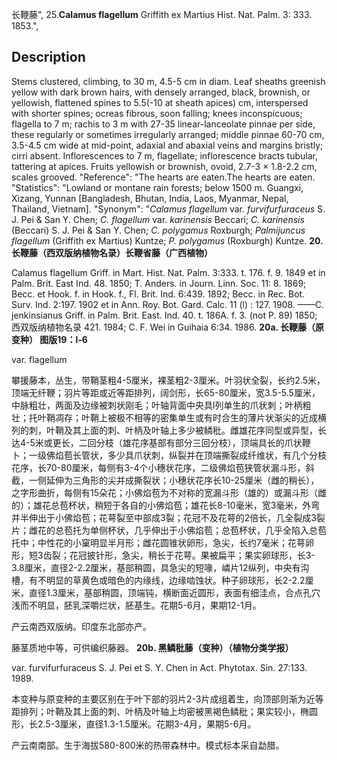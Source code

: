长鞭藤",
25.**Calamus flagellum** Griffith ex Martius Hist. Nat. Palm. 3: 333. 1853.",

## Description
Stems clustered, climbing, to 30 m, 4.5-5 cm in diam. Leaf sheaths greenish yellow with dark brown hairs, with densely arranged, black, brownish, or yellowish, flattened spines to 5.5(-10 at sheath apices) cm, interspersed with shorter spines; ocreas fibrous, soon falling; knees inconspicuous; flagella to 7 m; rachis to 3 m with 27-35 linear-lanceolate pinnae per side, these regularly or sometimes irregularly arranged; middle pinnae 60-70 cm, 3.5-4.5 cm wide at mid-point, adaxial and abaxial veins and margins bristly; cirri absent. Inflorescences to 7 m, flagellate; inflorescence bracts tubular, tattering at apices. Fruits yellowish or brownish, ovoid, 2.7-3 × 1.8-2.2 cm, scales grooved.
  "Reference": "The hearts are eaten.The hearts are eaten.
  "Statistics": "Lowland or montane rain forests; below 1500 m. Guangxi, Xizang, Yunnan [Bangladesh, Bhutan, India, Laos, Myanmar, Nepal, Thailand, Vietnam].
  "Synonym": "*Calamus flagellum* var. *furvifurfuraceus* S. J. Pei &amp; San Y. Chen; *C. flagellum* var. *karinensis* Beccari; *C. karinensis* (Beccari) S. J. Pei &amp; San Y. Chen; *C. polygamus* Roxburgh; *Palmijuncus flagellum* (Griffith ex Martius) Kuntze; *P. polygamus* (Roxburgh) Kuntze.
**20. 长鞭藤（西双版纳植物名录）长鞭省藤（广西植物）**

Calamus flagellum Griff. in Mart. Hist. Nat. Palm. 3:333. t. 176. f. 9. 1849 et in Palm. Brit. East Ind. 48. 1850; T. Anders. in Journ. Linn. Soc. 11: 8. 1869; Becc. et Hook. f. in Hook. f., Fl. Brit. Ind. 6:439. 1892; Becc. in Rec. Bot. Surv. Ind. 2:197. 1902 et in Ann. Roy. Bot. Gard. Calc. 11 (l) : 127. 1908. ——C. jenkinsianus Griff. in Palm. Brit. East. Ind. 40. t. 186A. f. 3. (not P. 89) 1850; 西双版纳植物名录 421. 1984; C. F. Wei in Guihaia 6:34. 1986.
**20a. 长鞭藤（原变种）  图版19：l-6**

var. flagellum

攀援藤本，丛生，带鞘茎粗4-5厘米，裸茎粗2-3厘米。叶羽状全裂，长约2.5米，顶端无纤鞭；羽片等距或近等距排列，阔剑形，长65-80厘米，宽3.5-5.5厘米，中脉粗壮，两面及边缘被刺状刚毛；叶轴背面中央具l列单生的爪状刺；叶柄粗壮；托叶鞘凋存；叶鞘上被极不相等的密集单生或有时合生的薄片状渐尖的近成横列的刺，叶鞘及其上面的刺、叶柄及叶轴上多少被鳞秕。雌雄花序同型或异型，长达4-5米或更长，二回分枝（雄花序基部有部分三回分枝），顶端具长的爪状鞭卜；一级佛焰苞长管状，多少具爪状刺，纵裂并在顶端撕裂成纤维状，有几个分枝花序，长70-80厘米，每侧有3-4个小穗状花序，二级佛焰苞狭管状漏斗形，斜截，一侧延伸为三角形的尖并成撕裂状；小穗状花序长10-25厘米（雌的稍长），之字形曲折，每侧有15朵花；小佛焰苞为不对称的宽漏斗形（雄的）或漏斗形（雌的）；雄花总苞杯状，稍短于各自的小佛焰苞；雄花长8-10毫米，宽3毫米，外弯并半伸出于小佛焰苞；花萼裂至中部成3裂；花冠不及花萼的2倍长，几全裂成3裂片；雌花的总苞托为单侧杯状，几乎伸出于小佛焰苞；总苞杯状，几乎全陷入总苞托中；中性花的小窠明显半月形；雌花圆锥状卵形，急尖，长约7毫米；花萼卵形，短3齿裂；花冠披针形，急尖，稍长于花萼。果被扁平；果实卵球形，长3-3.8厘米，直径2-2.2厘米，基部稍圆，具急尖的短喙，嶙片12纵列，中央有沟槽，有不明显的草黄色或暗色的内缘线，边缘啮蚀状。种子卵球形，长2-2.2厘米，直径1.3厘米，基部稍圆，顶端钝，横断面近圆形，表面有细洼点，合点孔穴浅而不明显，胚乳深嚼烂状，胚基生。花期5-6月，果期12-1月。

产云南西双版纳。印度东北部亦产。

藤茎质地中等，可供编织藤器。
**20b. 黑鳞秕藤（变种）（植物分类学报）**

var. furvifurfuraceus S. J. Pei et S. Y. Chen in Act. Phytotax. Sin. 27:133. 1989.

本变种与原变种的主要区别在于叶下部的羽片2-3片成组着生，向顶部则渐为近等距排列；叶鞘及其上面的刺、叶柄及叶轴上均密被黑褐色鳞秕；果实较小，椭圆形，长2.5-3厘米，直径1.3-1.5厘米。花期3-4月，果期5-6月。

产云南南部。生于海拔580-800米的热带森林中。模式标本采自勐腊。
